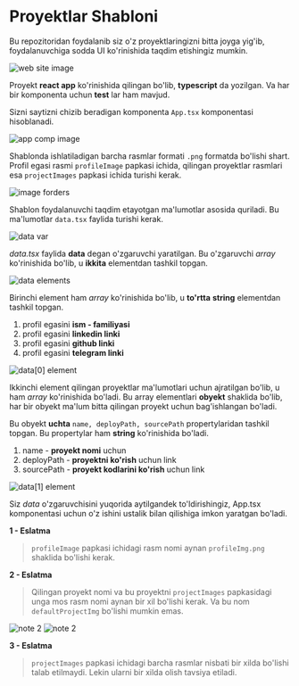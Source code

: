 # Proyektlar Shabloni

Bu repozitoridan foydalanib siz o'z proyektlaringizni bitta joyga yig'ib, foydalanuvchiga sodda UI ko'rinishida taqdim etishingiz mumkin.

![web site image](https://i.ibb.co/qYtVvXc/2021-08-01-11-34.png)

Proyekt __react app__ ko'rinishida qilingan bo'lib, __typescript__ da yozilgan. Va har bir komponenta uchun __test__ lar ham mavjud.

Sizni saytizni chizib beradigan komponenta `App.tsx` komponentasi hisoblanadi.

![app comp image](https://i.ibb.co/vv3Y6MY/2021-08-01-09-57.png)

Shablonda ishlatiladigan barcha rasmlar formati `.png` formatda bo'lishi shart. Profil egasi rasmi `profileImage` papkasi ichida, qilingan proyektlar rasmlari esa `projectImages` papkasi ichida turishi kerak.

![image forders](https://i.ibb.co/bzy5QBX/2021-08-01-10-02.png)

Shablon foydalanuvchi taqdim etayotgan ma'lumotlar asosida quriladi. Bu ma'lumotlar `data.tsx` faylida turishi kerak.

![data var](https://i.ibb.co/XZZzCwS/2021-08-01-10-16.png)

_data.tsx_ faylida __data__ degan o'zgaruvchi yaratilgan. Bu o'zgaruvchi _array_ ko'rinishida bo'lib, u __ikkita__ elementdan tashkil topgan.

![data elements](https://i.ibb.co/vXwDqG2/2021-08-01-10-20.png)

Birinchi element ham _array_ ko'rinishida bo'lib, u __to'rtta__ __string__ elementdan tashkil topgan. 

1. profil egasini __ism - familiyasi__
1. profil egasini __linkedin linki__
1. profil egasini __github linki__
1. profil egasini __telegram linki__

![data[0] element](https://i.ibb.co/sJzpXtq/2021-08-01-11-48.png)

Ikkinchi element qilingan proyektlar ma'lumotlari uchun ajratilgan bo'lib, u ham _array_ ko'rinishida bo'ladi. Bu array elementlari __obyekt__ shaklida bo'lib, har bir obyekt ma'lum bitta qilingan proyekt uchun bag'ishlangan bo'ladi.

Bu obyekt __uchta__ `name, deployPath, sourcePath` propertylaridan tashkil topgan. Bu propertylar ham __string__ ko'rinishida bo'ladi.

1. name - __proyekt nomi__ uchun
1. deployPath - __proyektni ko'rish__ uchun link
1. sourcePath - __proyekt kodlarini ko'rish__ uchun link

![data[1] element](https://i.ibb.co/1rvY0w9/2021-08-01-11-54-1.png)

Siz _data_ o'zgaruvchisini yuqorida aytilgandek to'ldirishingiz, App.tsx komponentasi uchun o'z ishini ustalik bilan qilishiga imkon yaratgan bo'ladi.

__1 - Eslatma__

> `profileImage` papkasi ichidagi rasm nomi aynan `profileImg.png` shaklida bo'lishi kerak.

__2 - Eslatma__

> Qilingan proyekt nomi va bu proyektni `projectImages` papkasidagi unga mos rasm nomi aynan bir xil bo'lishi kerak. Va bu nom `defaultProjectImg` bo'lishi mumkin emas.

![note 2](https://i.ibb.co/XzwhrLW/2021-08-01-11-58.png)
![note 2](https://i.ibb.co/LvCfFpw/2021-08-01-11-59.png)

__3 - Eslatma__

> `projectImages` papkasi ichidagi barcha rasmlar nisbati bir xilda bo'lishi talab etilmaydi. Lekin ularni bir xilda olish tavsiya etiladi.
